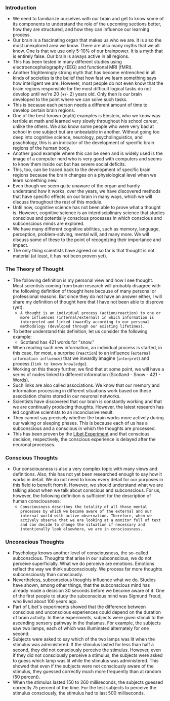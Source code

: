 ### Introduction
- We need to familiarize ourselves with our brain and get to know some of its components to understand the role of the upcoming sections better, how they are structured, and how they can influence our learning process.
- Our brain is a fascinating organ that makes us who we are. It is also the most unexplored area we know. There are also many myths that we all know. One is that we use only 5-10% of our brainpower. It is a myth that is entirely false. Our brain is always active in all regions. 
- This has been tested in many different studies using electroencephalography (EEG) and functional MRI (fMRI).
- Another frighteningly strong myth that has become entrenched in all kinds of societies is the belief that how fast we learn something says how intelligent we are. However, most people do not even know that the brain regions responsible for the most difficult logical tasks do not develop until we're 20 (+/- 2) years old. Only then is our brain developed to the point where we can solve such tasks. 
- This is because each person needs a different amount of time to develop certain brain regions.
- One of the best-known (myth) examples is Einstein, who we know was terrible at math and learned very slowly throughout his school career, unlike the others. We also know some people who were very bad at school in one subject but are unbeatable in another. Without going too deep into cognitive science, neurology, psycholinguistics, and psychology, this is an indicator of the development of specific brain regions of the human body.
- Another good example where this can be seen and is widely used is the image of a computer nerd who is very good with computers and seems to know them inside out but has severe social deficits. 
- This, too, can be traced back to the development of specific brain regions because the brain changes on a physiological level when we learn something new.
- Even though we seem quite unaware of the organ and hardly understand how it works, over the years, we have discovered methods that have specific effects on our brain in many ways, which we will discuss throughout the rest of this module.
- Until now, cognitive science has not been able to prove what a thought is. However, cognitive science is an interdisciplinary science that studies conscious and potentially conscious processes in which conscious and subconscious minds are explored. 
- We have many different cognitive abilities, such as memory, language, perception, problem-solving, mental will, and many more. We will discuss some of these to the point of recognizing their importance and impact. 
- The only thing scientists have agreed on so far is that thought is not material (at least, it has not been proven yet).

### The Theory of Thought
- The following definition is my personal view and how I see thought. Most scientists coming from brain research will probably disagree with the following definition of thought here because of many personal or professional reasons. But since they do not have an answer either, I will share my definition of thought here that I have not been able to disprove (yet).
	- `A thought is an individual process (action/reaction) to one or more influences (internal/external) in which information is interpreted and linked inwardly according to our personal methodology (developed through our existing lifetimes).`
- To better understand this definition, let us consider the following example:
	- Scotland has 421 words for "snow."
- When reading such new information, an individual process is started, in this case, for most, a surprise (`reaction`) to an influence (`external information influence`) that we inwardly imagine (`interpret`) and process (`link to known knowledge`).
- Working on this theory further, we find that at some point, we will have a series of nodes linked to different information (Scotland - Snow - 421 - Words). 
- Such links are also called associations. We know that our memory and information processing in different situations work based on these association chains stored in our neuronal networks.
- Scientists have discovered that our brain is constantly working and that we are continually producing thoughts. However, the latest research has led cognitive scientists to an inconclusive result. 
- They cannot say precisely whether the brain works more actively during our waking or sleeping phases. This is because each of us has a subconscious and a conscious in which the thoughts are processed. 
- This has been proven by the [Libet Experiment](https://en.wikipedia.org/wiki/Neuroscience_of_free_will) and that conscious decision, respectively, the conscious experience is delayed after the neuronal processes.


### Conscious Thoughts
- Our consciousness is also a very complex topic with many views and definitions. Also, this has not yet been researched enough to say how it works in detail. We do not need to know every detail for our purposes in this field to benefit from it. However, we should understand what we are talking about when we talk about conscious and subconscious. For us, however, the following definition is sufficient for the description of human consciousness:
	- `Consciousness describes the totality of all those mental processes by which we become aware of the external and our internal world with active observation. Therefore, when we actively observe that we are looking at a monitor full of text and can decide to change the situation if necessary and intentionally look elsewhere, we are in consciousness.`


### Unconscious Thoughts
- Psychology knows another level of consciousness, the so-called subconscious. Thoughts that arise in our subconscious, we do not perceive superficially. What we do perceive are emotions. Emotions reflect the way we think subconsciously. We process far more thoughts subconsciously than consciously.
- Nevertheless, subconscious thoughts influence what we do. Studies have shown, among other things, that the subconscious mind has already made a decision 30 seconds before we become aware of it. One of the first people to study the subconscious mind was Sigmund Freud, who lived about 100 years ago.
- Part of Libet's experiments showed that the difference between conscious and unconscious experiences could depend on the duration of brain activity. In these experiments, subjects were given stimuli to the ascending sensory pathway in the thalamus. For example, the subjects saw two lamps, each of which was illuminated alternately for one second. 
- Subjects were asked to say which of the two lamps was lit when the stimulus was administered. If the stimulus lasted for less than half a second, they did not consciously perceive the stimulus. However, even if they did not consciously perceive a stimulus, the subjects were asked to guess which lamp was lit while the stimulus was administered. This showed that even if the subjects were not consciously aware of the stimulus, they guessed correctly much more frequently than at random (50 percent). 
- When the stimulus lasted 150 to 260 milliseconds, the subjects guessed correctly 75 percent of the time. For the test subjects to perceive the stimulus consciously, the stimulus had to last 500 milliseconds.